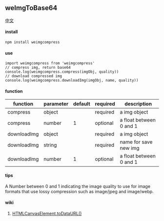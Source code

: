 ## weImgToBase64

[中文](https://github.com/ougege/npm_package/blob/master/weImgCompress/README-CN.md '中文')

#### install
```SHELL
npm install weimgcompress
```

#### use
```JS
import weimgcompress from 'weimgcompress'
// compress img, return base64
console.log(weimgcompress.compress(imgObj, quality))
// download compressed img
console.log(weimgcompress.downloadImg(imgObj, name, quality))
```

#### function

function|parameter|default|required|description|
--|--|--|--|--|
compress|object||required|a img object|
compress|number|1|optional|a float between 0 and 1|
downloadImg|object||required|a img object|
downloadImg|string||required|name for save new img|
downloadImg|number|1|optional|a float between 0 and 1|


#### tips
A Number between 0 and 1 indicating the image quality to use for image formats that use lossy compression such as image/jpeg and image/webp.

#### wiki
1. [HTMLCanvasElement.toDataURL()](https://developer.mozilla.org/en-US/docs/Web/API/HTMLCanvasElement/toDataURL 'HTMLCanvasElement.toDataURL()')